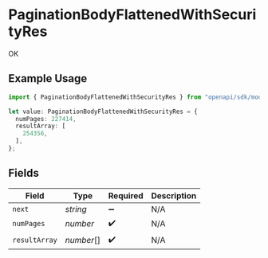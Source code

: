 # PaginationBodyFlattenedWithSecurityRes

OK

## Example Usage

```typescript
import { PaginationBodyFlattenedWithSecurityRes } from "openapi/sdk/models/operations";

let value: PaginationBodyFlattenedWithSecurityRes = {
  numPages: 227414,
  resultArray: [
    254356,
  ],
};
```

## Fields

| Field              | Type               | Required           | Description        |
| ------------------ | ------------------ | ------------------ | ------------------ |
| `next`             | *string*           | :heavy_minus_sign: | N/A                |
| `numPages`         | *number*           | :heavy_check_mark: | N/A                |
| `resultArray`      | *number*[]         | :heavy_check_mark: | N/A                |